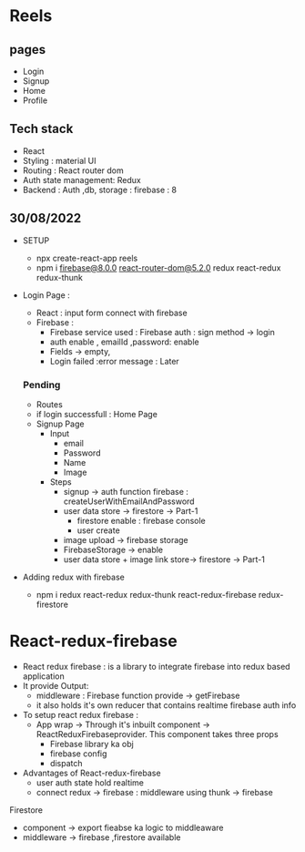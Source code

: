 # Reels

## pages
* Login
* Signup
* Home
* Profile
## Tech stack
* React 
* Styling : material UI
* Routing : React router dom
* Auth state management: Redux
* Backend : Auth ,db, storage : firebase : 8

## 30/08/2022
* SETUP
  * npx create-react-app reels
  * npm  i firebase@8.0.0  react-router-dom@5.2.0 redux react-redux redux-thunk
* Login Page : 
  * React : input form connect with firebase 
  * Firebase :
    * Firebase service used : Firebase auth : sign method -> login 
    *  auth enable , emailId ,password: enable
    *  Fields -> empty, 
    *  Login failed :error message  : Later  
  
  ### Pending 
    *  Routes  
    *  if login successfull  : Home Page 
  * Signup Page 
    * Input
      * email
      * Password
      * Name
      * Image 
    * Steps
      * signup -> auth function firebase : createUserWithEmailAndPassword 
      * user data store -> firestore -> Part-1
        * firestore enable : firebase console
        * user create 
      * image upload -> firebase storage
      * FirebaseStorage -> enable   
      * user data store + image link store-> firestore -> Part-1
 * Adding redux with firebase 
   * npm i redux react-redux redux-thunk react-redux-firebase redux-firestore

# React-redux-firebase 
* React redux firebase : is a library to integrate firebase into redux based application
* It provide Output: 
    * middleware : Firebase function provide -> getFirebase 
    * it also holds it's own reducer that contains realtime firebase auth info 
* To setup react redux firebase :
    * App wrap -> Through it's inbuilt component -> ReactReduxFirebaseprovider. This component takes three props 
      * Firebase library ka obj
      * firebase config
      * dispatch 
* Advantages of React-redux-firebase   
  * user auth state hold realtime
  * connect redux -> firebase : middleware using thunk -> firebase

Firestore
* component -> export fieabse ka logic to middleaware
* middleware -> firebase ,firestore available
      